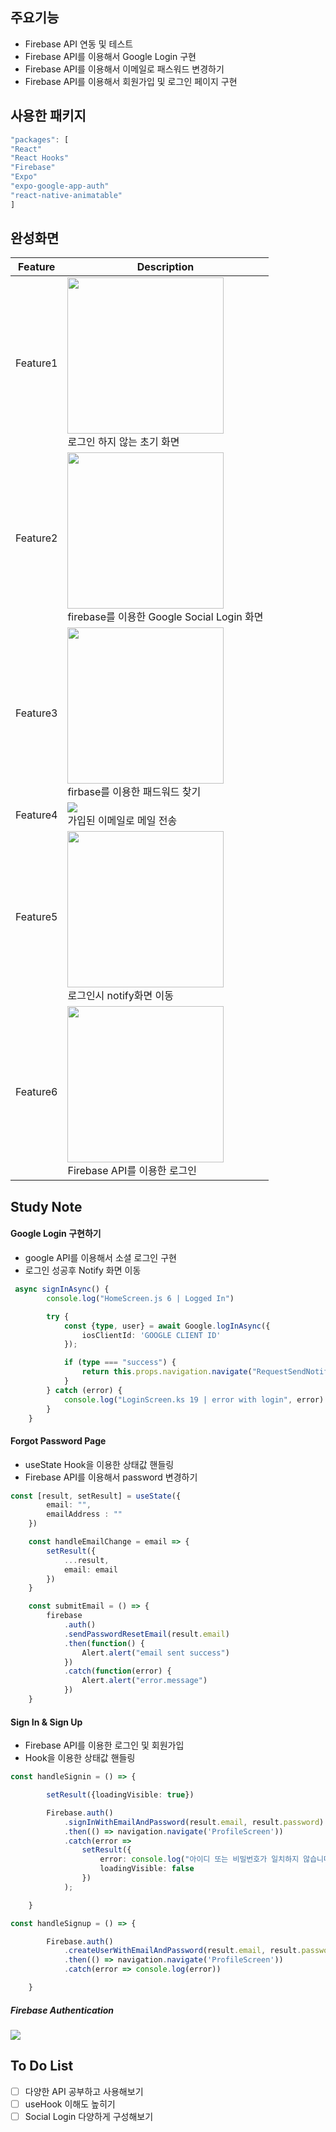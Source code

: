 ## 주요기능

* Firebase API 연동 및 테스트
* Firebase API를 이용해서 Google Login 구현
* Firebase API를 이용해서 이메일로 패스워드 변경하기
* Firebase API를 이용해서 회원가입 및 로그인 페이지 구현

## 사용한 패키지
~~~ts
"packages": [
"React"
"React Hooks"
"Firebase"
"Expo"
"expo-google-app-auth"
"react-native-animatable"
]
~~~

## 완성화면

|Feature|Description|
|--|--|
|Feature1|<img src="https://user-images.githubusercontent.com/60862525/108984497-54ee1c00-76d3-11eb-8885-d1a33e67d1f6.png" width=250/><br>로그인 하지 않는 초기 화면|
|Feature2|<img src="https://user-images.githubusercontent.com/60862525/108985159-0e4cf180-76d4-11eb-8963-e605cb0fc46c.gif" width=250/><br>firebase를 이용한 Google Social Login 화면|
|Feature3|<img src="https://user-images.githubusercontent.com/60862525/108985349-4a805200-76d4-11eb-97db-6b9abf25605f.png" width=250/><br>firbase를 이용한 패드워드 찾기|
|Feature4|<img src="https://user-images.githubusercontent.com/60862525/108985520-7e5b7780-76d4-11eb-8a95-cb6ed1656a86.png"/><br>가입된 이메일로 메일 전송|
|Feature5|<img src="https://user-images.githubusercontent.com/60862525/108985797-cd091180-76d4-11eb-9de1-c1ae76117c93.png" width=250/><br>로그인시 notify화면 이동
|Feature6|<img src="https://user-images.githubusercontent.com/60862525/108987814-0e022580-76d7-11eb-8cb5-48e1236fa924.png" width=250/><br>Firebase API를 이용한 로그인|

## Study Note

#### Google Login 구현하기
  - google API를 이용해서 소셜 로그인 구현
  - 로그인 성공후 Notify 화면 이동
~~~ts
 async signInAsync() {
        console.log("HomeScreen.js 6 | Logged In")

        try {
            const {type, user} = await Google.logInAsync({
                iosClientId: 'GOOGLE CLIENT ID'
            });

            if (type === "success") {
                return this.props.navigation.navigate("RequestSendNotification", {user})
            }
        } catch (error) {
            console.log("LoginScreen.ks 19 | error with login", error)
        }
    }
~~~

#### Forgot Password Page
  - useState Hook을 이용한 상태값 핸들링
  - Firebase API를 이용해서 password 변경하기

~~~ts
const [result, setResult] = useState({
        email: "",
        emailAddress : ""
    })

    const handleEmailChange = email => {
        setResult({
            ...result,
            email: email
        })
    }

    const submitEmail = () => {
        firebase
            .auth()
            .sendPasswordResetEmail(result.email)
            .then(function() {
                Alert.alert("email sent success")
            })
            .catch(function(error) {
                Alert.alert("error.message")
            })
    }
~~~

#### Sign In & Sign Up
  - Firebase API를 이용한 로그인 및 회원가입
  - Hook을 이용한 상태값 핸들링

~~~ts
const handleSignin = () => {

        setResult({loadingVisible: true})

        Firebase.auth()
            .signInWithEmailAndPassword(result.email, result.password)
            .then(() => navigation.navigate('ProfileScreen'))
            .catch(error =>
                setResult({
                    error: console.log("아이디 또는 비밀번호가 일치하지 않습니다."),
                    loadingVisible: false
                })
            );

    }
~~~
 
~~~ts
const handleSignup = () => {

        Firebase.auth()
            .createUserWithEmailAndPassword(result.email, result.password)
            .then(() => navigation.navigate('ProfileScreen'))
            .catch(error => console.log(error))

    }
~~~

##### Firebase Authentication
<img src="https://user-images.githubusercontent.com/60862525/108988641-0c852d00-76d8-11eb-85bf-2afd1ebe2702.png" />

## To Do List

- [ ] 다양한 API 공부하고 사용해보기
- [ ] useHook 이해도 높히기
- [ ] Social Login 다양하게 구성해보기 

